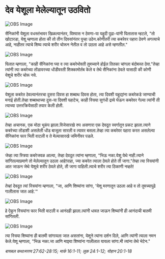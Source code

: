 # देव येशूला मेलेल्यातून उठवितो

![OBS Image](https://cdn.door43.org/obs/jpg/360px/obs-en-41-01.jpg)

सैनिकांनी येशूला वधस्तंभावर खिळल्यानंतर, विश्वास न ठेवणा-या यहूदी पुढा-यांनी पिलातास म्हटले, "तो खोटारडा, येशू म्हणाला होता की तो तीन दिवसांनंतर पुन्हा उठेन.कोणीतरी त्या कबरेवर पहारा ठेवणे अगत्याचे आहे, नाहीतर त्याचे शिष्य त्याचे शरीर चोरून नेतील व तो उठला आहे असे म्हणतील."

![OBS Image](https://cdn.door43.org/obs/jpg/360px/obs-en-41-02.jpg)

पिलात म्हणाला, "काही सैनिकांना घ्या व त्या कबरेभोवती तुमच्याने होईल तितका चांगला बंदोबस्त ठेवा."तेव्हा त्यांनी त्या कबरेच्या तोंडावरच्या धोंडीवरती शिक्कामोर्तब केले व तेथे सैनिकांना ठेवले यासाठी की कोणी येशूचे शरीर चोरू नये.

![OBS Image](https://cdn.door43.org/obs/jpg/360px/obs-en-41-03.jpg)

येशूला कबरेत ठेवल्यानंतरचा दुसरा दिवस हा शब्बाथ दिवस होता, त्या दिवशी यहूद्यांना कबरेकडे जाण्याची मनाई होती.तेव्हा शब्बाथाच्या दुस-या दिवशी पहाटेच, काही स्त्रिया सुगंधी द्रव्ये घेऊन कबरेवर गेल्या त्यांनी ती त्याच्या उत्तरक्रियेसाठी तयार केली होती.

![OBS Image](https://cdn.door43.org/obs/jpg/360px/obs-en-41-04.jpg)

तेव्हा अचानक, एक मोठा भूकंप झाला.विजेसारखे रुप असणारा एक देवदूत स्वर्गातून प्रकट झाला.त्याने कबरेच्या तोंडाशी असलेली धोंड बाजूला सारली व त्यावर बसला.तेव्हा त्या कबरेवर पहारा करत असलेल्या सैनिकांना फार भिती वाटली व ते मेल्यासारखे जमिनीवर पडले.

![OBS Image](https://cdn.door43.org/obs/jpg/360px/obs-en-41-05.jpg)

जेव्हा त्या स्त्रिया कबरेजवळ आल्या, तेव्हा देवदूत त्यांना म्हणाला, "भिऊ नका.येशू येथे नाही.त्याने सांगितल्याप्रमाणे तो मेलेल्यातून उठला आहे!पाहा, ज्या कबरेत त्याला ठेवले होते ती जागा."तेव्हा त्या स्त्रियांनी आत जाऊन जेथे येशूचे शरीर ठेवले होते, ती जागा पाहिली.त्याचे शरीर त्या ठिकाणी नव्हते!

![OBS Image](https://cdn.door43.org/obs/jpg/360px/obs-en-41-06.jpg)

तेव्हां देवदूत त्यां स्त्रियांना म्हणाला, "जा, आणि शिष्यांना सांगा, 'येशू मरणातून उठला आहे व तो तुमच्यापुढे गालीलास जात आहे.'"

![OBS Image](https://cdn.door43.org/obs/jpg/360px/obs-en-41-07.jpg)

हे ऐकून स्त्रियांना फार भिती वाटली व आनंदही झाला.त्यांनी धावत जाऊन शिष्यांनी ही आनंदाची बातमी सांगितली.

![OBS Image](https://cdn.door43.org/obs/jpg/360px/obs-en-41-08.jpg)

त्या स्त्रिया शिष्यांना ही बातमी सांगायला जात असतांना, येशूने त्यांना दर्शन दिले, आणि त्यांनी त्याला नमन केले.येशू म्हणाला, "भिऊ नका.जा आणि माझ्या शिष्यांना गालीलात यायला सांगा.मी त्यांना तेथे भेटेन."

_बायबल कथाःमत्तय 27:62-28:15; मार्क 16:1-11; लूक 24:1-12; योहान 20:1-18_